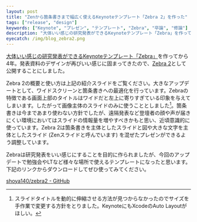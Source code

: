```yaml
---
layout: post
title: "Zenから箇条書きまで幅広く使えるKeynoteテンプレート「Zebra 2」を作った"
tags: ["release", "design"]
keywords: ["Keynote", "プレゼン", "テンプレート", "Zebra", "卒論", "修論"]
description: "大体いい感じの研究発表ができるKeynoteテンプレート「Zebra」を作ってから4年。発表資料のデザインが再びいい感じに固まってきたので、Zebra 2として公開することにしました。"
eyecatch: /img/blog_zebra2.png
---
```


[大体いい感じの研究発表ができるKeynoteテンプレート「Zebra」](/ja/posts/zebra/)を作ってから4年。発表資料のデザインが再びいい感じに固まってきたので、[Zebra 2](https://github.com/shoya140/zebra2)として公開することにしました。

<script async class="speakerdeck-embed" data-id="67bb97be9e164c57a16f43a9626a6668" data-ratio="1.77777777777778" src="//speakerdeck.com/assets/embed.js"></script>

Zebra 2の概要と使い方は上記の紹介スライドをご覧ください。大きなアップデートとして、ワイドスクリーンと箇条書きへの最適化を行っています。Zebraの特徴である画面上部のタイトルはワイドだと左上に寄りすぎている印象を与えてしまいます。したがって画像主体のスライドのみに使うこととしました[^1]。箇条書きは今まであまり使わない方針でしたが、遠隔発表など登壇者の顔や声が届きにくい環境においてはスライドの情報量を増やすべきかもと思い、近頃意識的に使っています。Zebra 2は箇条書きを主体としたスライドと図や大きな文字を主体としたスライド (Zenスライドと呼んでいます) を混ぜたプレゼンができるよう調整しています。

Zebraは研究発表をいい感じにすることを目的に作られましたが、今回のアップデートで勉強会やLTなど様々な場所で使えるテンプレートになったと思います。下記のリンクからダウンロードしてぜひ使ってみてください。

[shoya140/zebra2 - GitHub](https://github.com/shoya140/zebra2)

[^1]: スライドタイトルを動的に伸縮させる方法が見つからなかったのでサイズを手作業で変更する方針をとりました。KeynoteにもXcodeのAuto Layoutがほしい。